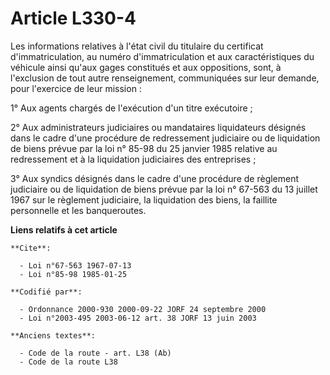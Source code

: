 # Article L330-4

Les informations relatives à l'état civil du titulaire du certificat d'immatriculation, au numéro d'immatriculation et aux
caractéristiques du véhicule ainsi qu'aux gages constitués et aux oppositions, sont, à l'exclusion de tout autre
renseignement, communiquées sur leur demande, pour l'exercice de leur mission :

1° Aux agents chargés de l'exécution d'un titre exécutoire ;

2° Aux administrateurs judiciaires ou mandataires liquidateurs désignés dans le cadre d'une procédure de redressement
judiciaire ou de liquidation de biens prévue par la loi n° 85-98 du 25 janvier 1985 relative au redressement et à la
liquidation judiciaires des entreprises ;

3° Aux syndics désignés dans le cadre d'une procédure de règlement judiciaire ou de liquidation de biens prévue par la loi n°
67-563 du 13 juillet 1967 sur le règlement judiciaire, la liquidation des biens, la faillite personnelle et les banqueroutes.

**Liens relatifs à cet article**

	**Cite**:

	  - Loi n°67-563 1967-07-13
	  - Loi n°85-98 1985-01-25

	**Codifié par**:

	  - Ordonnance 2000-930 2000-09-22 JORF 24 septembre 2000
	  - Loi n°2003-495 2003-06-12 art. 38 JORF 13 juin 2003

	**Anciens textes**:

	  - Code de la route - art. L38 (Ab)
	  - Code de la route L38

